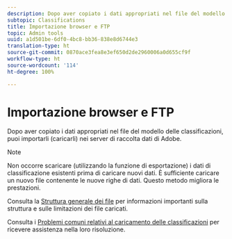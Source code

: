 ```yaml
---
description: Dopo aver copiato i dati appropriati nel file del modello delle classificazioni, puoi importarli (caricarli) nei server di raccolta dati di Adobe.
subtopic: Classifications
title: Importazione browser e FTP
topic: Admin tools
uuid: a1d501be-6df0-4bc8-bb36-838e8d6744e3
translation-type: ht
source-git-commit: 0870ace3fea8e3ef650d2de2960006a0d655cf9f
workflow-type: ht
source-wordcount: '114'
ht-degree: 100%

---
```



# Importazione browser e FTP

Dopo aver copiato i dati appropriati nel file del modello delle classificazioni, puoi importarli (caricarli) nei server di raccolta dati di Adobe.

>[!NOTE]
>
>Non occorre scaricare (utilizzando la funzione di esportazione) i dati di classificazione esistenti prima di caricare nuovi dati. È sufficiente caricare un nuovo file contenente le nuove righe di dati. Questo metodo migliora le prestazioni.

Consulta la [Struttura generale dei file](/help/components/classifications/importer/c-saint-data-files.md) per informazioni importanti sulla struttura e sulle limitazioni dei file caricati.

Consulta i [Problemi comuni relativi al caricamento delle classificazioni](https://helpx.adobe.com/it/analytics/kb/common-saint-upload-issues.html) per ricevere assistenza nella loro risoluzione.
